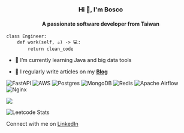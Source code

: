 <h3 align="center">Hi 👋, I'm Bosco</h2>
<h4 align="center">A passionate software developer from Taiwan</h4>

```
class Engineer:
    def work(self, ☕) -> 💻:
        return clean_code
```

- 🌱 I’m currently learning Java and big data tools

- 📝 I regularly write articles on my [**Blog**](https://boscoting.github.io/)

![FastAPI](https://img.shields.io/badge/FastAPI-005571?style=flat&logo=fastapi)
![AWS](https://img.shields.io/badge/AWS-%23FF9900.svg?style=flat&logo=amazon-aws&logoColor=white) 
![Postgres](https://img.shields.io/badge/postgres-%23316192.svg?style=flat&logo=postgresql&logoColor=white)
![MongoDB](https://img.shields.io/badge/MongoDB-%234ea94b.svg?style=flat&logo=mongodb&logoColor=white) 
![Redis](https://img.shields.io/badge/redis-%23DD0031.svg?style=flat&logo=redis&logoColor=white) 
![Apache Airflow](https://img.shields.io/badge/Apache%20Airflow-017CEE?style=flat&logo=Apache%20Airflow&logoColor=white)
![Nginx](https://img.shields.io/badge/nginx-%23009639.svg?style=flat&logo=nginx&logoColor=white)

![](https://github-readme-stats.vercel.app/api/top-langs/?username=BoscoTing&theme=nord&hide_border=true&include_all_commits=false&count_private=false&layout=compact)

![Leetcode Stats](https://leetcard.jacoblin.cool/BoscoTing?theme=nord)

Connect with me on [LinkedIn](https://linkedin.com/in/BoscoTing)

